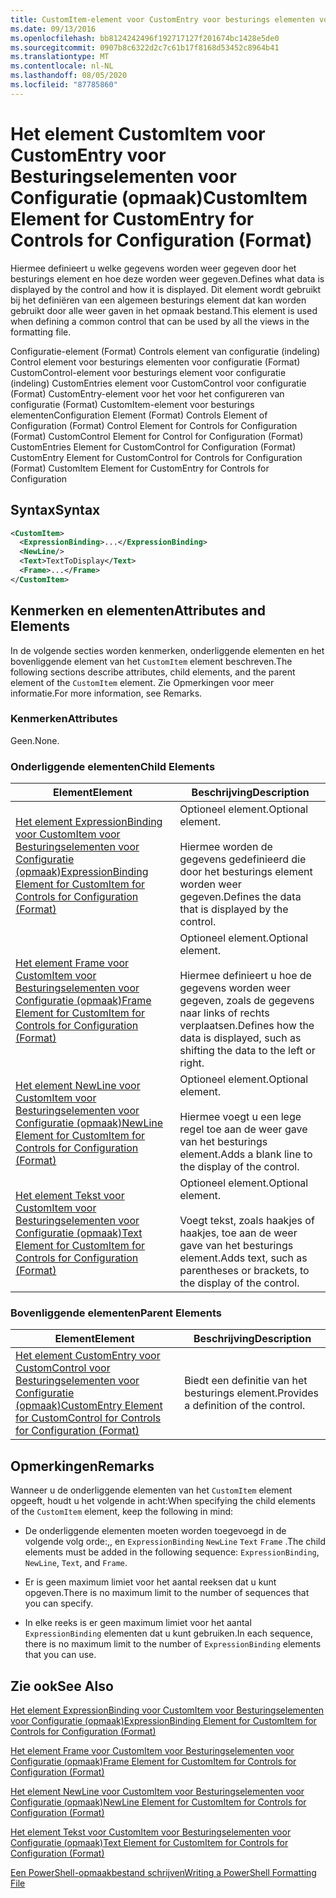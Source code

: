 ```yaml
---
title: CustomItem-element voor CustomEntry voor besturings elementen voor configuratie (indeling) | Microsoft Docs
ms.date: 09/13/2016
ms.openlocfilehash: bb8124242496f192717127f201674bc1428e5de0
ms.sourcegitcommit: 0907b8c6322d2c7c61b17f8168d53452c8964b41
ms.translationtype: MT
ms.contentlocale: nl-NL
ms.lasthandoff: 08/05/2020
ms.locfileid: "87785860"
---
```

# <a name="customitem-element-for-customentry-for-controls-for-configuration-format"></a><span data-ttu-id="8e812-102">Het element CustomItem voor CustomEntry voor Besturingselementen voor Configuratie (opmaak)</span><span class="sxs-lookup"><span data-stu-id="8e812-102">CustomItem Element for CustomEntry for Controls for Configuration (Format)</span></span>

<span data-ttu-id="8e812-103">Hiermee definieert u welke gegevens worden weer gegeven door het besturings element en hoe deze worden weer gegeven.</span><span class="sxs-lookup"><span data-stu-id="8e812-103">Defines what data is displayed by the control and how it is displayed.</span></span> <span data-ttu-id="8e812-104">Dit element wordt gebruikt bij het definiëren van een algemeen besturings element dat kan worden gebruikt door alle weer gaven in het opmaak bestand.</span><span class="sxs-lookup"><span data-stu-id="8e812-104">This element is used when defining a common control that can be used by all the views in the formatting file.</span></span>

<span data-ttu-id="8e812-105">Configuratie-element (Format) Controls element van configuratie (indeling) Control element voor besturings elementen voor configuratie (Format) CustomControl-element voor besturings element voor configuratie (indeling) CustomEntries element voor CustomControl voor configuratie (Format) CustomEntry-element voor het voor het configureren van configuratie (Format) CustomItem-element voor besturings elementen</span><span class="sxs-lookup"><span data-stu-id="8e812-105">Configuration Element (Format) Controls Element of Configuration (Format) Control Element for Controls for Configuration (Format) CustomControl Element for Control for Configuration (Format) CustomEntries Element for CustomControl for Configuration (Format) CustomEntry Element for CustomControl for Controls for Configuration (Format) CustomItem Element for CustomEntry for Controls for Configuration</span></span>

## <a name="syntax"></a><span data-ttu-id="8e812-106">Syntax</span><span class="sxs-lookup"><span data-stu-id="8e812-106">Syntax</span></span>

```xml
<CustomItem>
  <ExpressionBinding>...</ExpressionBinding>
  <NewLine/>
  <Text>TextToDisplay</Text>
  <Frame>...</Frame>
</CustomItem>
```

## <a name="attributes-and-elements"></a><span data-ttu-id="8e812-107">Kenmerken en elementen</span><span class="sxs-lookup"><span data-stu-id="8e812-107">Attributes and Elements</span></span>

<span data-ttu-id="8e812-108">In de volgende secties worden kenmerken, onderliggende elementen en het bovenliggende element van het `CustomItem` element beschreven.</span><span class="sxs-lookup"><span data-stu-id="8e812-108">The following sections describe attributes, child elements, and the parent element of the `CustomItem` element.</span></span> <span data-ttu-id="8e812-109">Zie Opmerkingen voor meer informatie.</span><span class="sxs-lookup"><span data-stu-id="8e812-109">For more information, see Remarks.</span></span>

### <a name="attributes"></a><span data-ttu-id="8e812-110">Kenmerken</span><span class="sxs-lookup"><span data-stu-id="8e812-110">Attributes</span></span>

<span data-ttu-id="8e812-111">Geen.</span><span class="sxs-lookup"><span data-stu-id="8e812-111">None.</span></span>

### <a name="child-elements"></a><span data-ttu-id="8e812-112">Onderliggende elementen</span><span class="sxs-lookup"><span data-stu-id="8e812-112">Child Elements</span></span>

|<span data-ttu-id="8e812-113">Element</span><span class="sxs-lookup"><span data-stu-id="8e812-113">Element</span></span>|<span data-ttu-id="8e812-114">Beschrijving</span><span class="sxs-lookup"><span data-stu-id="8e812-114">Description</span></span>|
|-------------|-----------------|
|[<span data-ttu-id="8e812-115">Het element ExpressionBinding voor CustomItem voor Besturingselementen voor Configuratie (opmaak)</span><span class="sxs-lookup"><span data-stu-id="8e812-115">ExpressionBinding Element for CustomItem for Controls for Configuration (Format)</span></span>](./expressionbinding-element-for-customitem-for-controls-for-configuration-format.md)|<span data-ttu-id="8e812-116">Optioneel element.</span><span class="sxs-lookup"><span data-stu-id="8e812-116">Optional element.</span></span><br /><br /> <span data-ttu-id="8e812-117">Hiermee worden de gegevens gedefinieerd die door het besturings element worden weer gegeven.</span><span class="sxs-lookup"><span data-stu-id="8e812-117">Defines the data that is displayed by the control.</span></span>|
|[<span data-ttu-id="8e812-118">Het element Frame voor CustomItem voor Besturingselementen voor Configuratie (opmaak)</span><span class="sxs-lookup"><span data-stu-id="8e812-118">Frame Element for CustomItem for Controls for Configuration (Format)</span></span>](./frame-element-for-customitem-for-controls-for-configuration-format.md)|<span data-ttu-id="8e812-119">Optioneel element.</span><span class="sxs-lookup"><span data-stu-id="8e812-119">Optional element.</span></span><br /><br /> <span data-ttu-id="8e812-120">Hiermee definieert u hoe de gegevens worden weer gegeven, zoals de gegevens naar links of rechts verplaatsen.</span><span class="sxs-lookup"><span data-stu-id="8e812-120">Defines how the data is displayed, such as shifting the data to the left or right.</span></span>|
|[<span data-ttu-id="8e812-121">Het element NewLine voor CustomItem voor Besturingselementen voor Configuratie (opmaak)</span><span class="sxs-lookup"><span data-stu-id="8e812-121">NewLine Element for CustomItem for Controls for Configuration (Format)</span></span>](./newline-element-for-customitem-for-controls-for-configuration-format.md)|<span data-ttu-id="8e812-122">Optioneel element.</span><span class="sxs-lookup"><span data-stu-id="8e812-122">Optional element.</span></span><br /><br /> <span data-ttu-id="8e812-123">Hiermee voegt u een lege regel toe aan de weer gave van het besturings element.</span><span class="sxs-lookup"><span data-stu-id="8e812-123">Adds a blank line to the display of the control.</span></span>|
|[<span data-ttu-id="8e812-124">Het element Tekst voor CustomItem voor Besturingselementen voor Configuratie (opmaak)</span><span class="sxs-lookup"><span data-stu-id="8e812-124">Text Element for CustomItem for Controls for Configuration (Format)</span></span>](./text-element-for-customitem-for-controls-for-configuration-format.md)|<span data-ttu-id="8e812-125">Optioneel element.</span><span class="sxs-lookup"><span data-stu-id="8e812-125">Optional element.</span></span><br /><br /> <span data-ttu-id="8e812-126">Voegt tekst, zoals haakjes of haakjes, toe aan de weer gave van het besturings element.</span><span class="sxs-lookup"><span data-stu-id="8e812-126">Adds text, such as parentheses or brackets, to the display of the control.</span></span>|

### <a name="parent-elements"></a><span data-ttu-id="8e812-127">Bovenliggende elementen</span><span class="sxs-lookup"><span data-stu-id="8e812-127">Parent Elements</span></span>

|<span data-ttu-id="8e812-128">Element</span><span class="sxs-lookup"><span data-stu-id="8e812-128">Element</span></span>|<span data-ttu-id="8e812-129">Beschrijving</span><span class="sxs-lookup"><span data-stu-id="8e812-129">Description</span></span>|
|-------------|-----------------|
|[<span data-ttu-id="8e812-130">Het element CustomEntry voor CustomControl voor Besturingselementen voor Configuratie (opmaak)</span><span class="sxs-lookup"><span data-stu-id="8e812-130">CustomEntry Element for CustomControl for Controls for Configuration (Format)</span></span>](./customentry-element-for-customcontrol-for-controls-for-configuration-format.md)|<span data-ttu-id="8e812-131">Biedt een definitie van het besturings element.</span><span class="sxs-lookup"><span data-stu-id="8e812-131">Provides a definition of the control.</span></span>|

## <a name="remarks"></a><span data-ttu-id="8e812-132">Opmerkingen</span><span class="sxs-lookup"><span data-stu-id="8e812-132">Remarks</span></span>

<span data-ttu-id="8e812-133">Wanneer u de onderliggende elementen van het `CustomItem` element opgeeft, houdt u het volgende in acht:</span><span class="sxs-lookup"><span data-stu-id="8e812-133">When specifying the child elements of the `CustomItem` element, keep the following in mind:</span></span>

- <span data-ttu-id="8e812-134">De onderliggende elementen moeten worden toegevoegd in de volgende volg orde:,, en `ExpressionBinding` `NewLine` `Text` `Frame` .</span><span class="sxs-lookup"><span data-stu-id="8e812-134">The child elements must be added in the following sequence: `ExpressionBinding`, `NewLine`, `Text`, and `Frame`.</span></span>

- <span data-ttu-id="8e812-135">Er is geen maximum limiet voor het aantal reeksen dat u kunt opgeven.</span><span class="sxs-lookup"><span data-stu-id="8e812-135">There is no maximum limit to the number of sequences that you can specify.</span></span>

- <span data-ttu-id="8e812-136">In elke reeks is er geen maximum limiet voor het aantal `ExpressionBinding` elementen dat u kunt gebruiken.</span><span class="sxs-lookup"><span data-stu-id="8e812-136">In each sequence, there is no maximum limit to the number of `ExpressionBinding` elements that you can use.</span></span>

## <a name="see-also"></a><span data-ttu-id="8e812-137">Zie ook</span><span class="sxs-lookup"><span data-stu-id="8e812-137">See Also</span></span>

[<span data-ttu-id="8e812-138">Het element ExpressionBinding voor CustomItem voor Besturingselementen voor Configuratie (opmaak)</span><span class="sxs-lookup"><span data-stu-id="8e812-138">ExpressionBinding Element for CustomItem for Controls for Configuration (Format)</span></span>](./expressionbinding-element-for-customitem-for-controls-for-configuration-format.md)

[<span data-ttu-id="8e812-139">Het element Frame voor CustomItem voor Besturingselementen voor Configuratie (opmaak)</span><span class="sxs-lookup"><span data-stu-id="8e812-139">Frame Element for CustomItem for Controls for Configuration (Format)</span></span>](./frame-element-for-customitem-for-controls-for-configuration-format.md)

[<span data-ttu-id="8e812-140">Het element NewLine voor CustomItem voor Besturingselementen voor Configuratie (opmaak)</span><span class="sxs-lookup"><span data-stu-id="8e812-140">NewLine Element for CustomItem for Controls for Configuration (Format)</span></span>](./newline-element-for-customitem-for-controls-for-configuration-format.md)

[<span data-ttu-id="8e812-141">Het element Tekst voor CustomItem voor Besturingselementen voor Configuratie (opmaak)</span><span class="sxs-lookup"><span data-stu-id="8e812-141">Text Element for CustomItem for Controls for Configuration (Format)</span></span>](./text-element-for-customitem-for-controls-for-configuration-format.md)

[<span data-ttu-id="8e812-142">Een PowerShell-opmaakbestand schrijven</span><span class="sxs-lookup"><span data-stu-id="8e812-142">Writing a PowerShell Formatting File</span></span>](./writing-a-powershell-formatting-file.md)

